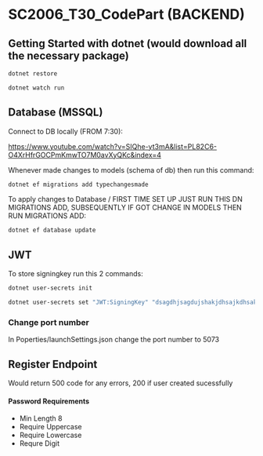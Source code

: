 # SC2006_T30_CodePart (BACKEND)
## Getting Started with dotnet (would download all the necessary package)
```bash
dotnet restore 
```

```bash
dotnet watch run 
```

## Database (MSSQL)
Connect to DB locally (FROM 7:30):

https://www.youtube.com/watch?v=SIQhe-yt3mA&list=PL82C6-O4XrHfrGOCPmKmwTO7M0avXyQKc&index=4

Whenever made changes to models (schema of db) then run this command:
```bash
dotnet ef migrations add typechangesmade
```
To apply changes to Database / FIRST TIME SET UP JUST RUN THIS DN MIGRATIONS ADD, SUBSEQUENTLY IF GOT CHANGE IN MODELS THEN RUN MIGRATIONS ADD:
```bash
dotnet ef database update
```

## JWT
To store signingkey run this 2 commands:
```bash
dotnet user-secrets init
```

```bash
dotnet user-secrets set "JWT:SigningKey" "dsagdhjsagdujshakjdhsajkdhsakjdhjkashwqhkj31bej2b1ejkb1ke3j432r2f44v4c2rr24c321dsadkhuiwee21312"
```

### Change port number
In Poperties/launchSettings.json change the port number to 5073

## Register Endpoint
Would return 500 code for any errors, 200 if user created sucessfully

#### Password Requirements
- Min Length 8
- Require Uppercase
- Require Lowercase
- Requre Digit


